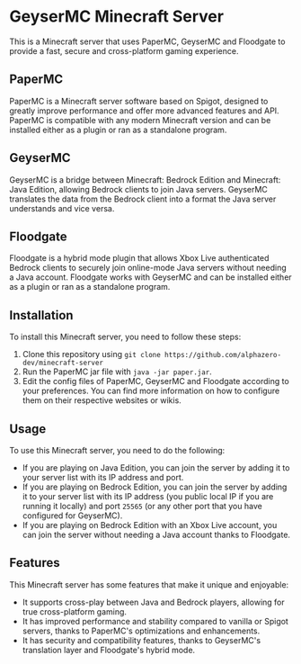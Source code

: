 # GeyserMC Minecraft Server

This is a Minecraft server that uses PaperMC, GeyserMC and Floodgate to provide a fast, secure and cross-platform gaming experience.

## PaperMC

PaperMC is a Minecraft server software based on Spigot, designed to greatly improve performance and offer more advanced features and API. PaperMC is compatible with any modern Minecraft version and can be installed either as a plugin or ran as a standalone program.

## GeyserMC

GeyserMC is a bridge between Minecraft: Bedrock Edition and Minecraft: Java Edition, allowing Bedrock clients to join Java servers. GeyserMC translates the data from the Bedrock client into a format the Java server understands and vice versa.

## Floodgate

Floodgate is a hybrid mode plugin that allows Xbox Live authenticated Bedrock clients to securely join online-mode Java servers without needing a Java account. Floodgate works with GeyserMC and can be installed either as a plugin or ran as a standalone program.

## Installation

To install this Minecraft server, you need to follow these steps:

1. Clone this repository using `git clone https://github.com/alphazero-dev/minecraft-server`
2. Run the PaperMC jar file with `java -jar paper.jar`.
3. Edit the config files of PaperMC, GeyserMC and Floodgate according to your preferences. You can find more information on how to configure them on their respective websites or wikis.

## Usage

To use this Minecraft server, you need to do the following:

- If you are playing on Java Edition, you can join the server by adding it to your server list with its IP address and port.
- If you are playing on Bedrock Edition, you can join the server by adding it to your server list with its IP address (you public local IP if you are running it locally) and port `25565` (or any other port that you have configured for GeyserMC).
- If you are playing on Bedrock Edition with an Xbox Live account, you can join the server without needing a Java account thanks to Floodgate.

## Features

This Minecraft server has some features that make it unique and enjoyable:

- It supports cross-play between Java and Bedrock players, allowing for true cross-platform gaming.
- It has improved performance and stability compared to vanilla or Spigot servers, thanks to PaperMC's optimizations and enhancements.
- It has security and compatibility features, thanks to GeyserMC's translation layer and Floodgate's hybrid mode.
